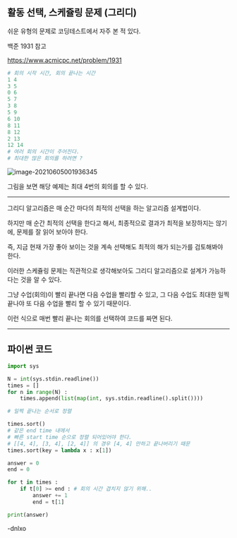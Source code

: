 ## 활동 선택, 스케쥴링 문제 (그리디)

쉬운 유형의 문제로 코딩테스트에서 자주 본 적 있다.

백준 1931 참고

https://www.acmicpc.net/problem/1931

```python
# 회의 시작 시간, 회의 끝나는 시간
1 4
3 5
0 6
5 7
3 8
5 9
6 10
8 11
8 12
2 13
12 14
# 여러 회의 시간이 주어진다.
# 최대한 많은 회의를 하려면 ?
```

![image-20210605001936345](/img/4.png)

그림을 보면 해당 예제는 최대 4번의 회의를 할 수 있다.

---

그리디 알고리즘은 매 순간 마다의 최적의 선택을 하는 알고리즘 설계법이다.

하지만 매 순간 최적의 선택을 한다고 해서, 최종적으로 결과가 최적을 보장하지는 않기에, 문제를 잘 읽어 보아야 한다.

즉, 지금 현재 가장 좋아 보이는 것을 계속 선택해도 최적의 해가 되는가를 검토해봐야 한다.

이러한 스케쥴링 문제는 직관적으로 생각해보아도 그리디 알고리즘으로 설계가 가능하다는 것을 알 수 있다.

그냥 수업(회의)이 빨리 끝나면 다음 수업을 빨리할 수 있고, 그 다음 수업도 최대한 일찍 끝나야 또 다음 수업을 빨리 할 수 있기 때문이다.

이런 식으로 매번 빨리 끝나는 회의를 선택하여 코드를 짜면 된다.

---

## 파이썬 코드

```python
import sys

N = int(sys.stdin.readline())
times = []
for n in range(N) :
    times.append(list(map(int, sys.stdin.readline().split())))

# 일찍 끝나는 순서로 정렬

times.sort()
# 같은 end time 내에서
# 빠른 start time 순으로 정렬 되어있어야 한다.
# [[4, 4], [3, 4], [2, 4]] 의 경우 [4, 4] 만하고 끝나버리기 때문
times.sort(key = lambda x : x[1])

answer = 0
end = 0

for t in times :
    if t[0] >= end : # 회의 시간 겹치지 않기 위해..
        answer += 1
        end = t[1]

print(answer)
```

-dnlxo